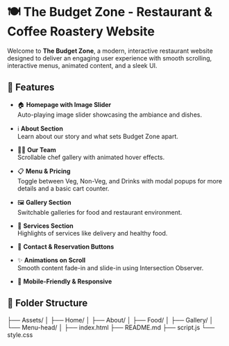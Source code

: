 # 🍽️ The Budget Zone - Restaurant & Coffee Roastery Website

Welcome to **The Budget Zone**, a modern, interactive restaurant website designed to deliver an engaging user experience with smooth scrolling, interactive menus, animated content, and a sleek UI.

## 🌟 Features

- 🏠 **Homepage with Image Slider**  
  Auto-playing image slider showcasing the ambiance and dishes.

- ℹ️ **About Section**  
  Learn about our story and what sets Budget Zone apart.

- 👨‍🍳 **Our Team**  
  Scrollable chef gallery with animated hover effects.

- 📋 **Menu & Pricing**  
  Toggle between Veg, Non-Veg, and Drinks with modal popups for more details and a basic cart counter.

- 🖼️ **Gallery Section**  
  Switchable galleries for food and restaurant environment.

- 🛵 **Services Section**  
  Highlights of services like delivery and healthy food.

- 💬 **Contact & Reservation Buttons**

- ✨ **Animations on Scroll**  
  Smooth content fade-in and slide-in using Intersection Observer.

- 🎯 **Mobile-Friendly & Responsive**

## 📁 Folder Structure

├── Assets/
│ ├── Home/
│ ├── About/
│ ├── Food/
│ ├── Gallery/
│ └── Menu-head/
│
├── index.html
├── README.md
├── script.js
└── style.css

